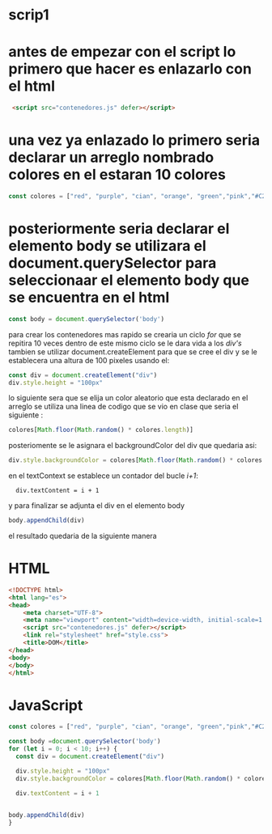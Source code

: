 # scrip1
# antes de empezar con el script lo primero que hacer es enlazarlo con el html 
```html
 <script src="contenedores.js" defer></script>
 ```
# una vez ya enlazado lo primero seria declarar un arreglo nombrado  colores en el estaran  10 colores 
```JavaScript 
const colores = ["red", "purple", "cian", "orange", "green","pink","#C23A1D","#1DC281","gold","white"]
```
# posteriormente seria declarar el elemento body  se utilizara el document.querySelector para seleccionaar el elemento body que se encuentra en el html 
```JavaScript
const body = document.querySelector('body')
``` 
para crear los contenedores mas rapido se crearia un ciclo *for* que se repitira 10 veces dentro de este mismo ciclo se le dara vida a los *div's* tambien se utilizar document.createElement para que se cree el div y se le establecera una altura de 100 pixeles usando el:
```JavaScript
const div = document.createElement("div")
div.style.height = "100px"
```
lo siguiente sera que se elija un color aleatorio que esta declarado en el arreglo 
se utiliza una linea de codigo que se vio en clase que seria el siguiente :
```JavaScript 
colores[Math.floor(Math.random() * colores.length)]
``` 
posteriomente se le asignara el backgroundColor del div que quedaria asi:
```javaScript
div.style.backgroundColor = colores[Math.floor(Math.random() * colores.length)]
```
en el textContext se establece un contador del bucle *i+1*:
```
  div.textContent = i + 1
```
y para finalizar se adjunta el div en el elemento body 
```JavaScript
body.appendChild(div)
```
el resultado quedaria de la siguiente manera
# HTML
```html
<!DOCTYPE html>
<html lang="es">
<head>
    <meta charset="UTF-8">
    <meta name="viewport" content="width=device-width, initial-scale=1.0">
    <script src="contenedores.js" defer></script>
    <link rel="stylesheet" href="style.css">
    <title>DOM</title>
</head>
<body>
</body>
</html> 
```
# JavaScript
```JavaScript
const colores = ["red", "purple", "cian", "orange", "green","pink","#C23A1D","#1DC281","gold"]

const body =document.querySelector('body')
for (let i = 0; i < 10; i++) {
  const div = document.createElement("div")

  div.style.height = "100px"
  div.style.backgroundColor = colores[Math.floor(Math.random() * colores.length)]

  div.textContent = i + 1

  
body.appendChild(div)
}
```

